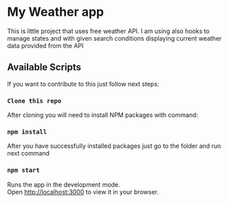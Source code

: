 # My Weather app

This is little project that uses free weather API. I am using also hooks to manage states and with given search conditions displaying current weather data provided from the API

## Available Scripts

If you want to contribute to this just follow next steps:

### `Clone this repo`

After cloning you will need to install NPM packages with command:

### `npm install`

After you have successfully installed packages just go to the folder and run next command

### `npm start`

Runs the app in the development mode.\
Open [http://localhost:3000](http://localhost:3000) to view it in your browser.

